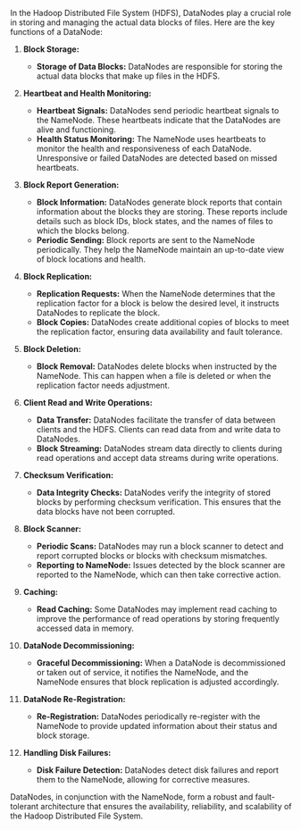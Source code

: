 In the Hadoop Distributed File System (HDFS), DataNodes play a crucial role in storing and managing the actual data blocks of files. Here are the key functions of a DataNode:

1. **Block Storage:**
   - **Storage of Data Blocks:** DataNodes are responsible for storing the actual data blocks that make up files in the HDFS.

2. **Heartbeat and Health Monitoring:**
   - **Heartbeat Signals:** DataNodes send periodic heartbeat signals to the NameNode. These heartbeats indicate that the DataNodes are alive and functioning.
   - **Health Status Monitoring:** The NameNode uses heartbeats to monitor the health and responsiveness of each DataNode. Unresponsive or failed DataNodes are detected based on missed heartbeats.

3. **Block Report Generation:**
   - **Block Information:** DataNodes generate block reports that contain information about the blocks they are storing. These reports include details such as block IDs, block states, and the names of files to which the blocks belong.
   - **Periodic Sending:** Block reports are sent to the NameNode periodically. They help the NameNode maintain an up-to-date view of block locations and health.

4. **Block Replication:**
   - **Replication Requests:** When the NameNode determines that the replication factor for a block is below the desired level, it instructs DataNodes to replicate the block.
   - **Block Copies:** DataNodes create additional copies of blocks to meet the replication factor, ensuring data availability and fault tolerance.

5. **Block Deletion:**
   - **Block Removal:** DataNodes delete blocks when instructed by the NameNode. This can happen when a file is deleted or when the replication factor needs adjustment.

6. **Client Read and Write Operations:**
   - **Data Transfer:** DataNodes facilitate the transfer of data between clients and the HDFS. Clients can read data from and write data to DataNodes.
   - **Block Streaming:** DataNodes stream data directly to clients during read operations and accept data streams during write operations.

7. **Checksum Verification:**
   - **Data Integrity Checks:** DataNodes verify the integrity of stored blocks by performing checksum verification. This ensures that the data blocks have not been corrupted.

8. **Block Scanner:**
   - **Periodic Scans:** DataNodes may run a block scanner to detect and report corrupted blocks or blocks with checksum mismatches.
   - **Reporting to NameNode:** Issues detected by the block scanner are reported to the NameNode, which can then take corrective action.

9. **Caching:**
   - **Read Caching:** Some DataNodes may implement read caching to improve the performance of read operations by storing frequently accessed data in memory.

10. **DataNode Decommissioning:**
    - **Graceful Decommissioning:** When a DataNode is decommissioned or taken out of service, it notifies the NameNode, and the NameNode ensures that block replication is adjusted accordingly.

11. **DataNode Re-Registration:**
    - **Re-Registration:** DataNodes periodically re-register with the NameNode to provide updated information about their status and block storage.

12. **Handling Disk Failures:**
    - **Disk Failure Detection:** DataNodes detect disk failures and report them to the NameNode, allowing for corrective measures.

DataNodes, in conjunction with the NameNode, form a robust and fault-tolerant architecture that ensures the availability, reliability, and scalability of the Hadoop Distributed File System.
